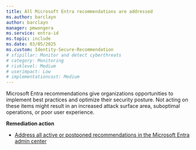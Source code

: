 ```yaml
---
title: All Microsoft Entra recommendations are addressed
ms.author: barclayn
author: barclayn
manager: pmwongera
ms.service: entra-id
ms.topic: include
ms.date: 03/05/2025
ms.custom: Identity-Secure-Recommendation
# sfipillar: Monitor and detect cyberthreats
# category: Monitoring
# risklevel: Medium
# userimpact: Low
# implementationcost: Medium
---
```

Microsoft Entra recommendations give organizations opportunities to implement best practices and optimize their security posture. Not acting on these items might result in an increased attack surface area, suboptimal operations, or poor user experience.

**Remediation action**

- [Address all active or postponed recommendations in the Microsoft Entra admin center](/entra/identity/monitoring-health/overview-recommendations#how-does-it-work)
